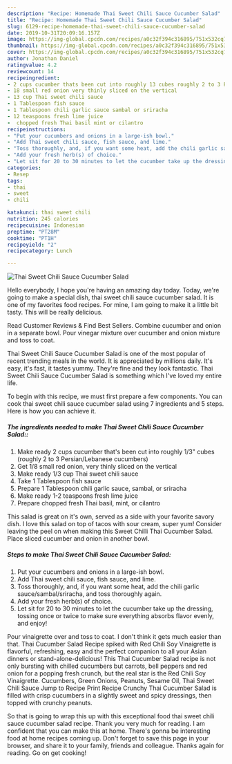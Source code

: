 ```yaml
---
description: "Recipe: Homemade Thai Sweet Chili Sauce Cucumber Salad"
title: "Recipe: Homemade Thai Sweet Chili Sauce Cucumber Salad"
slug: 6129-recipe-homemade-thai-sweet-chili-sauce-cucumber-salad
date: 2019-10-31T20:09:16.157Z
image: https://img-global.cpcdn.com/recipes/a0c32f394c316895/751x532cq70/thai-sweet-chili-sauce-cucumber-salad-recipe-main-photo.jpg
thumbnail: https://img-global.cpcdn.com/recipes/a0c32f394c316895/751x532cq70/thai-sweet-chili-sauce-cucumber-salad-recipe-main-photo.jpg
cover: https://img-global.cpcdn.com/recipes/a0c32f394c316895/751x532cq70/thai-sweet-chili-sauce-cucumber-salad-recipe-main-photo.jpg
author: Jonathan Daniel
ratingvalue: 4.2
reviewcount: 14
recipeingredient:
- 2 cups cucumber thats been cut into roughly 13 cubes roughly 2 to 3 PersianLebanese cucumbers
- 18 small red onion very thinly sliced on the vertical
- 13 cup Thai sweet chili sauce
- 1 Tablespoon fish sauce
- 1 Tablespoon chili garlic sauce sambal or sriracha
- 12 teaspoons fresh lime juice
-  chopped fresh Thai basil mint or cilantro
recipeinstructions:
- "Put your cucumbers and onions in a large-ish bowl."
- "Add Thai sweet chili sauce, fish sauce, and lime."
- "Toss thoroughly, and, if you want some heat, add the chili garlic sauce/sambal/sriracha, and toss thoroughly again."
- "Add your fresh herb(s) of choice."
- "Let sit for 20 to 30 minutes to let the cucumber take up the dressing, tossing once or twice to make sure everything absorbs flavor evenly, and enjoy!"
categories:
- Resep
tags:
- thai
- sweet
- chili

katakunci: thai sweet chili
nutrition: 245 calories
recipecuisine: Indonesian
preptime: "PT28M"
cooktime: "PT1H"
recipeyield: "2"
recipecategory: Lunch

---
```



![Thai Sweet Chili Sauce Cucumber Salad](https://img-global.cpcdn.com/recipes/a0c32f394c316895/751x532cq70/thai-sweet-chili-sauce-cucumber-salad-recipe-main-photo.jpg)

Hello everybody, I hope you're having an amazing day today. Today, we're going to make a special dish, thai sweet chili sauce cucumber salad. It is one of my favorites food recipes. For mine, I am going to make it a little bit tasty. This will be really delicious.

Read Customer Reviews &amp; Find Best Sellers. Combine cucumber and onion in a separate bowl. Pour vinegar mixture over cucumber and onion mixture and toss to coat.

Thai Sweet Chili Sauce Cucumber Salad is one of the most popular of recent trending meals in the world. It is appreciated by millions daily. It's easy, it's fast, it tastes yummy. They're fine and they look fantastic. Thai Sweet Chili Sauce Cucumber Salad is something which I've loved my entire life.


To begin with this recipe, we must first prepare a few components. You can cook thai sweet chili sauce cucumber salad using 7 ingredients and 5 steps. Here is how you can achieve it.

##### The ingredients needed to make Thai Sweet Chili Sauce Cucumber Salad::

1. Make ready 2 cups cucumber that&#39;s been cut into roughly 1/3&#34; cubes (roughly 2 to 3 Persian/Lebanese cucumbers)
1. Get 1/8 small red onion, very thinly sliced on the vertical
1. Make ready 1/3 cup Thai sweet chili sauce
1. Take 1 Tablespoon fish sauce
1. Prepare 1 Tablespoon chili garlic sauce, sambal, or sriracha
1. Make ready 1-2 teaspoons fresh lime juice
1. Prepare  chopped fresh Thai basil, mint, or cilantro


This salad is great on it&#39;s own, served as a side with your favorite savory dish. I love this salad on top of tacos with sour cream, super yum! Consider leaving the peel on when making this Sweet Chilli Thai Cucumber Salad. Place sliced cucumber and onion in another bowl. 

##### Steps to make Thai Sweet Chili Sauce Cucumber Salad:

1. Put your cucumbers and onions in a large-ish bowl.
1. Add Thai sweet chili sauce, fish sauce, and lime.
1. Toss thoroughly, and, if you want some heat, add the chili garlic sauce/sambal/sriracha, and toss thoroughly again.
1. Add your fresh herb(s) of choice.
1. Let sit for 20 to 30 minutes to let the cucumber take up the dressing, tossing once or twice to make sure everything absorbs flavor evenly, and enjoy!


Pour vinaigrette over and toss to coat. I don&#39;t think it gets much easier than that. Thai Cucumber Salad Recipe spiked with Red Chili Soy Vinaigrette is flavorful, refreshing, easy and the perfect companion to all your Asian dinners or stand-alone-delicious! This Thai Cucumber Salad recipe is not only bursting with chilled cucumbers but carrots, bell peppers and red onion for a popping fresh crunch, but the real star is the Red Chili Soy Vinaigrette. Cucumbers, Green Onions, Peanuts, Sesame Oil, Thai Sweet Chili Sauce Jump to Recipe Print Recipe Crunchy Thai Cucumber Salad is filled with crisp cucumbers in a slightly sweet and spicy dressings, then topped with crunchy peanuts. 

So that is going to wrap this up with this exceptional food thai sweet chili sauce cucumber salad recipe. Thank you very much for reading. I am confident that you can make this at home. There's gonna be interesting food at home recipes coming up. Don't forget to save this page in your browser, and share it to your family, friends and colleague. Thanks again for reading. Go on get cooking!
